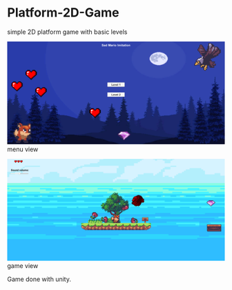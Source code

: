 # Platform-2D-Game
simple 2D platform game with basic levels

![Image description](menu.png)
menu view

![Image description](gamescreen.png)
game view


Game done with unity.
